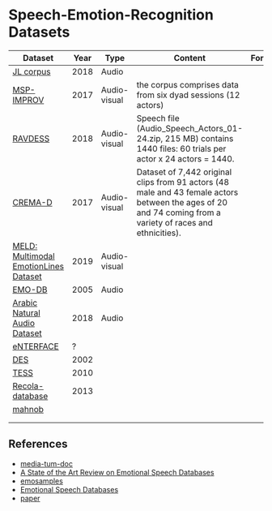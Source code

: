 # Speech-Emotion-Recognition Datasets

| Dataset                                                                                     | Year | Type         | Content                                                                                                                                                      | Format | Size | Language |
|---------------------------------------------------------------------------------------------|------|--------------|--------------------------------------------------------------------------------------------------------------------------------------------------------------|--------|------|----------|
| [JL corpus](https://www.kaggle.com/tli725/jl-corpus)                                        | 2018 | Audio        |                                                                                                                                                              |        |      | English  |
| [MSP-IMPROV](https://ecs.utdallas.edu/research/researchlabs/msp-lab/MSP-Improv.html)        | 2017 | Audio-visual | the corpus comprises data from six dyad sessions (12 actors)                                                                                                 |        |      | English  |
| [RAVDESS](https://www.kaggle.com/uwrfkaggler/ravdess-emotional-speech-audio)                | 2018 | Audio-visual | Speech file (Audio_Speech_Actors_01-24.zip, 215 MB) contains 1440 files: 60 trials per actor x 24 actors = 1440.                                             |        |      | English  |
| [CREMA-D](https://github.com/CheyneyComputerScience/CREMA-D)                                | 2017 | Audio-visual | Dataset of 7,442 original clips from 91 actors (48 male and 43 female actors between the ages of 20 and  74 coming from a variety of races and ethnicities). |        |      | English  |
| [MELD: Multimodal EmotionLines Dataset](https://affective-meld.github.io/)                  | 2019 | Audio-visual |                                                                                                                                                              |        |      | Englsih  |
| [EMO-DB](http://emodb.bilderbar.info/index-1280.html)                                       | 2005 | Audio        |                                                                                                                                                              |        |      | German   |
| [Arabic Natural Audio Dataset](https://www.kaggle.com/suso172/arabic-natural-audio-dataset) | 2018 | Audio        |                                                                                                                                                              |        |      | Arabic   |
| [eNTERFACE](http://www.enterface.net/results/)                                              | ?    |              |                                                                                                                                                              |        |      | ?        |
| [DES](http://kom.aau.dk/~tb/speech/Emotions/)                                               | 2002 |              |                                                                                                                                                              |        |      | Danish   |
| [TESS](https://tspace.library.utoronto.ca/handle/1807/24487)                                | 2010 |              |                                                                                                                                                              |        |      | English  |
| [Recola-database](https://diuf.unifr.ch/main/diva/recola/download.html)                     | 2013 |              |                                                                                                                                                              |        |      |          |
| [mahnob](https://mahnob-db.eu/)                                                             |      |              |                                                                                                                                                              |        |      |          |
|                                                                                             |      |              |                                                                                                                                                              |        |      |          |
|                                                                                             |      |              |                                                                                                                                                              |        |      |          |

## References

- [media-tum-doc](https://mediatum.ub.tum.de/doc/1137841/780196.pdf)
- [A State of the Art Review on Emotional Speech Databases](http://poseidon.csd.auth.gr/papers/PUBLISHED/CONFERENCE/pdf/Ververidis2003b.pdf)
- [emosamples](http://emosamples.syntheticspeech.de/)
- [Emotional Speech Databases](https://link.springer.com/content/pdf/bbm%3A978-90-481-3129-7%2F1.pdf)
- [paper](https://www.researchgate.net/publication/322602563_Databases_features_and_classifiers_for_speech_emotion_recognition_a_review#pf19)
